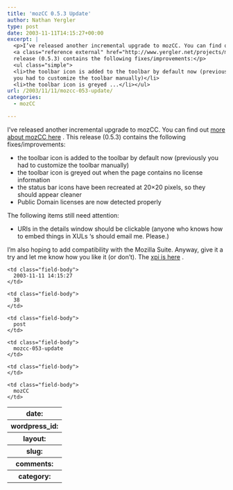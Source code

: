 ```yaml
---
title: 'mozCC 0.5.3 Update'
author: Nathan Yergler
type: post
date: 2003-11-11T14:15:27+00:00
excerpt: |
  <p>I’ve released another incremental upgrade to mozCC. You can find out
  <a class="reference external" href="http://www.yergler.net/projects/mozcc">more about mozCC here</a>. This
  release (0.5.3) contains the following fixes/improvements:</p>
  <ul class="simple">
  <li>the toolbar icon is added to the toolbar by default now (previously
  you had to customize the toolbar manually)</li>
  <li>the toolbar icon is greyed ...</li></ul>
url: /2003/11/11/mozcc-053-update/
categories:
  - mozCC

---
```

I’ve released another incremental upgrade to mozCC. You can find out [more about mozCC here][1] . This release (0.5.3) contains the following fixes/improvements:

<ul class="simple">
  <li>
    the toolbar icon is added to the toolbar by default now (previously you had to customize the toolbar manually)
  </li>
  <li>
    the toolbar icon is greyed out when the page contains no license information
  </li>
  <li>
    the status bar icons have been recreated at 20×20 pixels, so they should appear cleaner
  </li>
  <li>
    Public Domain licenses are now detected properly
  </li>
</ul>

The following items still need attention:

<ul class="simple">
  <li>
    URIs in the details window should be clickable (anyone who knows how to embed things in XULs &#8216;s should email me. Please.)
  </li>
</ul>

I’m also hoping to add compatibility with the Mozilla Suite. Anyway, give it a try and let me know how you like it (or don’t). The [xpi is here][2] .

<table class="docutils field-list" frame="void" rules="none">
  <col class="field-name" /> <col class="field-body" /> <tr class="field">
    <th class="field-name">
      date:
    </th>

    <td class="field-body">
      2003-11-11 14:15:27
    </td>
  </tr>

  <tr class="field">
    <th class="field-name">
      wordpress_id:
    </th>

    <td class="field-body">
      38
    </td>
  </tr>

  <tr class="field">
    <th class="field-name">
      layout:
    </th>

    <td class="field-body">
      post
    </td>
  </tr>

  <tr class="field">
    <th class="field-name">
      slug:
    </th>

    <td class="field-body">
      mozcc-053-update
    </td>
  </tr>

  <tr class="field">
    <th class="field-name">
      comments:
    </th>

    <td class="field-body">
    </td>
  </tr>

  <tr class="field">
    <th class="field-name">
      category:
    </th>

    <td class="field-body">
      mozCC
    </td>
  </tr>
</table>

 [1]: http://www.yergler.net/projects/mozcc
 [2]: http://www.yergler.net/projects/mozcc/releases/mozcc-0.5.3.xpi